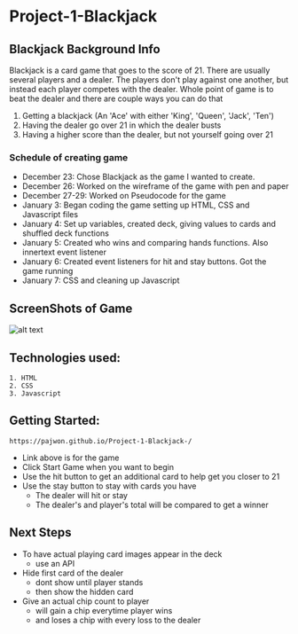 # Project-1-Blackjack

## Blackjack Background Info
Blackjack is a card game that goes to the score of 21. There are usually several 
players and a dealer. The players don't play against one another, but instead each
player competes with the dealer. Whole point of game is to beat the dealer and there
are couple ways you can do that
1. Getting a blackjack (An 'Ace' with either 'King', 'Queen', 'Jack', 'Ten')
2. Having the dealer go over 21 in which the dealer busts
3. Having a higher score than the dealer, but not yourself going over 21

### Schedule of creating game 
- December 23: Chose Blackjack as the game I wanted to create.
- December 26: Worked on the wireframe of the game with pen and paper
- December 27-29: Worked on Pseudocode for the game 
- January 3: Began coding the game setting up HTML, CSS and Javascript files
- January 4: Set up variables, created deck, giving values to cards and shuffled deck 
  functions
- January 5: Created who wins and comparing hands functions. Also innertext event 
  listener
- January 6: Created event listeners for hit and stay buttons. Got the game running
- January 7: CSS and cleaning up Javascript

## ScreenShots of Game

![alt text](file:///Users/PajwonAshraf/Desktop/Screen%20Shot%202022-01-07%20at%209.04.06%20AM.png)


## Technologies used:
    1. HTML
    2. CSS
    3. Javascript

## Getting Started:
    https://pajwon.github.io/Project-1-Blackjack-/

- Link above is for the game 
- Click Start Game when you want to begin 
- Use the hit button to get an additional card to help get you closer to 21
- Use the stay button to stay with cards you have 
    - The dealer will hit or stay
    - The dealer's and player's total will be compared to get a winner

## Next Steps 
- To have actual playing card images appear in the deck 
    - use an API 
- Hide first card of the dealer     
    - dont show until player stands
    - then show the hidden card 
- Give an actual chip count to player 
    - will gain a chip everytime player wins 
    - and loses a chip with every loss to the dealer